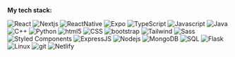 **My tech stack:**
<p>
  <img alt="React" src="https://img.shields.io/badge/React-%2320232a.svg?logo=react&logoColor=%2361DAFB" />
  <img alt="Nextjs" src="https://img.shields.io/badge/Next.js-black?logo=next.js&logoColor=white" />
  <img alt="ReactNative" src="https://img.shields.io/badge/React_Native-%2320232a.svg?logo=react&logoColor=%2361DAFB" />
  <img alt="Expo" src="https://img.shields.io/badge/Expo-000020?logo=expo&logoColor=fff" />
  <img alt="TypeScript" src="https://img.shields.io/badge/-TypeScript-007ACC?style=flat-square&logo=typescript&logoColor=white" />
  <img alt="Javascript" src="https://img.shields.io/badge/JavaScript-F7DF1E?logo=javascript&logoColor=000" />
  <img alt="Java" src="https://img.shields.io/badge/Java-ED8B00?style=flat-square&logo=openjdk&logoColor=white"/>
  <img alt="C++" src="https://img.shields.io/badge/C++-%2300599C.svg?logo=c%2B%2B&logoColor=white"/>
  <img alt="Python" src="https://img.shields.io/badge/Python-3776AB?style=flat-square&logo=python&logoColor=white"/>
  <img alt="html5" src="https://img.shields.io/badge/-HTML5-E34F26?style=flat-square&logo=html5&logoColor=white" />
  <img alt="CSS" src="https://img.shields.io/badge/CSS3-1572B6?style=flat-square&logo=css3&logoColor=white"/>
  <img alt="bootstrap" src="https://img.shields.io/badge/Bootstrap-563D7C?style=flat-square&logo=bootstrap&logoColor=white" />
  <img alt='Tailwind' src='https://img.shields.io/badge/Tailwind_CSS-38B2AC?style=flat-square&logo=tailwind-css&logoColor=white' />
  <img alt='Sass' src='https://img.shields.io/badge/Sass-CC6699?style=flat-square&logo=sass&logoColor=white' />
  <img alt="Styled Components" src="https://img.shields.io/badge/-Styled_Components-db7092?style=flat-square&logo=styled-components&logoColor=white" />
  <img alt="ExpressJS" src="https://img.shields.io/badge/Express.js-%23404d59.svg?logo=express&logoColor=%2361DAFB"/>
  <img alt="Nodejs" src="https://img.shields.io/badge/-Nodejs-43853d?style=flat-square&logo=Node.js&logoColor=white" />
  <img alt="MongoDB" src="https://img.shields.io/badge/-MongoDB-13aa52?style=flat-square&logo=mongodb&logoColor=white" />
  <img alt="SQL" src="https://img.shields.io/badge/MySQL-4479A1?logo=mysql&logoColor=fff" />
  <img alt='Flask' src='https://img.shields.io/badge/Flask-000000?style=flat-square&logo=flask&logoColor=white' />
  <img alt='Linux' src='https://img.shields.io/badge/Linux-FCC624?style=flat-square&logo=linux&logoColor=black' />
  <img alt="git" src="https://img.shields.io/badge/-Git-F05032?style=flat-square&logo=git&logoColor=white" />
  <img alt='Netlify' src='https://img.shields.io/badge/Netlify-00C7B7?style=flat-square&logo=netlify&logoColor=white' />
</p>
